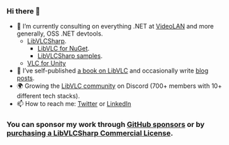 ### Hi there 👋

- 🔭 I’m currently consulting on everything .NET at [VideoLAN](https://www.videolan.org) and more generally, OSS .NET devtools.
  - [LibVLCSharp](https://github.com/videolan/libvlcsharp).
    - [LibVLC for NuGet](https://github.com/mfkl/libvlc-nuget).
    - [LibVLCSharp samples](https://github.com/mfkl/libvlcsharp-samples).
  - [VLC for Unity](https://github.com/videolan/vlc-unity)
- 🌱 I’ve self-published [a book on LibVLC](https://mfkl.gumroad.com/l/libvlc-good-parts) and occasionally write [blog posts](https://mfkl.github.io).
- :earth_africa: Growing the [LibVLC community](https://discord.gg/3h3K3JF) on Discord (700+ members with 10+ different tech stacks).	
- 📫 How to reach me: [Twitter](https://twitter.com/martz2804) or [LinkedIn](https://www.linkedin.com/in/martin-finkel-a9368571)

### You can sponsor my work through [GitHub sponsors](https://github.com/sponsors/mfkl) or by [purchasing a LibVLCSharp Commercial License](https://videolabs.io/solutions/libvlcsharp).
